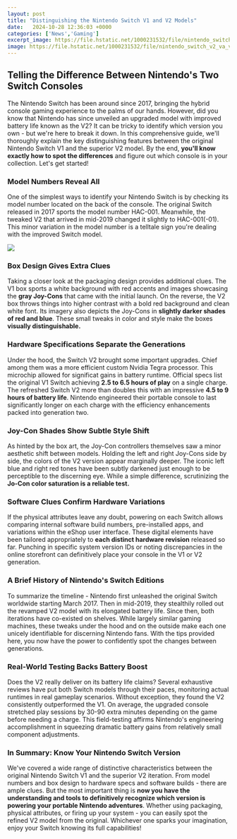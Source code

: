 ```yaml
---
layout: post
title: "Distinguishing the Nintendo Switch V1 and V2 Models"
date:   2024-10-28 12:36:03 +0000
categories: ['News','Gaming']
excerpt_image: https://file.hstatic.net/1000231532/file/nintendo_switch_v2_va_v1_8cabab8212f14bc39f9ef417c7aa84ea_grande.jpg
image: https://file.hstatic.net/1000231532/file/nintendo_switch_v2_va_v1_8cabab8212f14bc39f9ef417c7aa84ea_grande.jpg
---
```


## Telling the Difference Between Nintendo's Two Switch Consoles
The Nintendo Switch has been around since 2017, bringing the hybrid console gaming experience to the palms of our hands. However, did you know that Nintendo has since unveiled an upgraded model with improved battery life known as the V2? It can be tricky to identify which version you own - but we're here to break it down. In this comprehensive guide, we'll thoroughly explain the key distinguishing features between the original Nintendo Switch V1 and the superior V2 model. By the end, **you'll know exactly how to spot the differences** and figure out which console is in your collection. Let's get started!
### Model Numbers Reveal All
One of the simplest ways to identify your Nintendo Switch is by checking its model number located on the back of the console. The original Switch released in 2017 sports the model number HAC-001. Meanwhile, the tweaked V2 that arrived in mid-2019 changed it slightly to HAC-001(-01). This minor variation in the model number is a telltale sign you're dealing with the improved Switch model.

![](https://trinity-core.s3.us-west-1.amazonaws.com/kommandotech/assets/6392e37f5eac6.jpg)
### Box Design Gives Extra Clues 
Taking a closer look at the packaging design provides additional clues. The V1 box sports a white background with red accents and images showcasing the **gray Joy-Cons** that came with the initial launch. On the reverse, the V2 box throws things into higher contrast with a bold red background and clean white font. Its imagery also depicts the Joy-Cons in **slightly darker shades of red and blue**. These small tweaks in color and style make the boxes **visually distinguishable.**
### Hardware Specifications Separate the Generations
Under the hood, the Switch V2 brought some important upgrades. Chief among them was a more efficient custom Nvidia Tegra processor. This microchip allowed for significat gains in battery runtime. Official specs list the original V1 Switch achieving **2.5 to 6.5 hours of play** on a single charge. The refreshed Switch V2 more than doubles this with an impressive **4.5 to 9 hours of battery life**. Nintendo engineered their portable console to last significantly longer on each charge with the efficiency enhancements packed into generation two.
### Joy-Con Shades Show Subtle Style Shift  
As hinted by the box art, the Joy-Con controllers themselves saw a minor aesthetic shift between models. Holding the left and right Joy-Cons side by side, the colors of the V2 version appear marginally deeper. The iconic left blue and right red tones have been subtly darkened just enough to be perceptible to the discerning eye. While a simple difference, scrutinizing the **Jo-Con color saturation is a reliable test.**
### Software Clues Confirm Hardware Variations
If the physical attributes leave any doubt, powering on each Switch allows comparing internal software build numbers, pre-installed apps, and variations within the eShop user interface. These digital elements have been tailored appropriately to **each distinct hardware revision** released so far. Punching in specific system version IDs or noting discrepancies in the online storefront can definitively place your console in the V1 or V2 generation. 
### A Brief History of Nintendo's Switch Editions  
To summarize the timeline - Nintendo first unleashed the original Switch worldwide starting March 2017. Then in mid-2019, they stealthily rolled out the revamped V2 model with its elongated battery life. Since then, both iterations have co-existed on shelves. While largely similar gaming machines, these tweaks under the hood and on the outside make each one unicely identifiable for discerning Nintendo fans. With the tips provided here, you now have the power to confidently spot the changes between generations.
### Real-World Testing Backs Battery Boost
Does the V2 really deliver on its battery life claims? Several exhaustive reviews have put both Switch models through their paces, monitoring actual runtimes in real gameplay scenarios. Without exception, they found the V2 consistently outperformed the V1. On average, the upgraded console stretched play sessions by 30-90 extra minutes depending on the game before needing a charge. This field-testing affirms Nintendo's engineering accomplishment in squeezing dramatic battery gains from relatively small component adjustments.
### In Summary: Know Your Nintendo Switch Version
We've covered a wide range of distinctive characteristics between the original Nintendo Switch V1 and the superior V2 iteration. From model numbers and box design to hardware specs and software builds - there are ample clues. But the most important thing is **now you have the understanding and tools to definitively recognize which version is powering your portable Nintendo adventures**. Whether using packaging, physical attributes, or firing up your system - you can easily spot the refined V2 model from the original. Whichever one sparks your imagination, enjoy your Switch knowing its full capabilities!